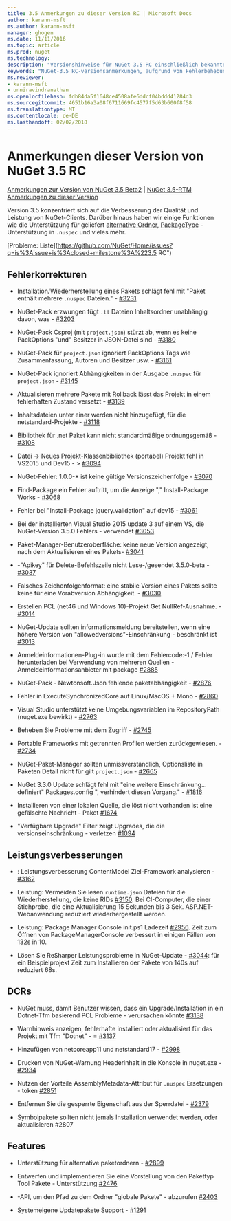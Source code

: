```yaml
---
title: 3.5 Anmerkungen zu dieser Version RC | Microsoft Docs
author: karann-msft
ms.author: karann-msft
manager: ghogen
ms.date: 11/11/2016
ms.topic: article
ms.prod: nuget
ms.technology: 
description: "Versionshinweise für NuGet 3.5 RC einschließlich bekannte Probleme, Fehlerbehebungen, Funktionen und Archivierung von dcrs Design."
keywords: "NuGet-3.5 RC-versionsanmerkungen, aufgrund von Fehlerbehebungen, bekannte Probleme, zusätzliche Funktionen, Archivierung von dcrs Design"
ms.reviewer:
- karann-msft
- unniravindranathan
ms.openlocfilehash: fdb84da5f1648ce4508afe6ddcf04bddd41284d3
ms.sourcegitcommit: 4651b16a3a08f6711669fc4577f5d63b600f8f58
ms.translationtype: MT
ms.contentlocale: de-DE
ms.lasthandoff: 02/02/2018
---
```

# <a name="nuget-35-rc-release-notes"></a>Anmerkungen dieser Version von NuGet 3.5 RC

[Anmerkungen zur Version von NuGet 3.5 Beta2](../release-notes/nuget-3.5-Beta2.md) | [NuGet 3.5-RTM Anmerkungen zu dieser Version](../release-notes/nuget-3.5-RTM.md)

Version 3.5 konzentriert sich auf die Verbesserung der Qualität und Leistung von NuGet-Clients. Darüber hinaus haben wir einige Funktionen wie die Unterstützung für geliefert [alternative Ordner](https://github.com/NuGet/Home/issues/2899), [PackageType](https://github.com/NuGet/Home/issues/2476) -Unterstützung in `.nuspec` und vieles mehr.

[Probleme: Liste](https://github.com/NuGet/Home/issues?q=is%3Aissue+is%3Aclosed+milestone%3A%223.5 RC")

## <a name="bug-fixes"></a>Fehlerkorrekturen

* Installation/Wiederherstellung eines Pakets schlägt fehl mit "Paket enthält mehrere `.nuspec` Dateien." - [#3231](https://github.com/NuGet/Home/issues/3231)

* NuGet-Pack erzwungen fügt `.tt` Dateien Inhaltsordner unabhängig davon, was - [#3203](https://github.com/NuGet/Home/issues/3203)

* NuGet-Pack Csproj (mit `project.json`) stürzt ab, wenn es keine PackOptions "und" Besitzer in JSON-Datei sind - [#3180](https://github.com/NuGet/Home/issues/3180)

* NuGet-Pack für `project.json` ignoriert PackOptions Tags wie Zusammenfassung, Autoren und Besitzer usw. - [#3161](https://github.com/NuGet/Home/issues/3161)

* NuGet-Pack ignoriert Abhängigkeiten in der Ausgabe `.nuspec` für `project.json`  -  [#3145](https://github.com/NuGet/Home/issues/3145)

* Aktualisieren mehrere Pakete mit Rollback lässt das Projekt in einem fehlerhaften Zustand versetzt - [#3139](https://github.com/NuGet/Home/issues/3139)

* Inhaltsdateien unter einer werden nicht hinzugefügt, für die netstandard-Projekte - [#3118](https://github.com/NuGet/Home/issues/3118)

* Bibliothek für .net Paket kann nicht standardmäßige ordnungsgemäß - [#3108](https://github.com/NuGet/Home/issues/3108)

* Datei -> Neues Projekt-Klassenbibliothek (portabel) Projekt fehl in VS2015 und Dev15 - > [#3094](https://github.com/NuGet/Home/issues/3094)

* NuGet-Fehler: 1.0.0-* ist keine gültige Versionszeichenfolge - [#3070](https://github.com/NuGet/Home/issues/3070)

* Find-Package ein Fehler auftritt, um die Anzeige "," Install-Package Works - [#3068](https://github.com/NuGet/Home/issues/3068)

* Fehler bei "Install-Package jquery.validation" auf dev15 - [#3061](https://github.com/NuGet/Home/issues/3061)

* Bei der installierten Visual Studio 2015 update 3 auf einem VS, die NuGet-Version 3.5.0 Fehlers - verwendet [#3053](https://github.com/NuGet/Home/issues/3053)

* Paket-Manager-Benutzeroberfläche: keine neue Version angezeigt, nach dem Aktualisieren eines Pakets- [#3041](https://github.com/NuGet/Home/issues/3041)

* -"Apikey" für Delete-Befehlszeile nicht Lese-/gesendet 3.5.0-beta - [#3037](https://github.com/NuGet/Home/issues/3037)

* Falsches Zeichenfolgenformat: eine stabile Version eines Pakets sollte keine für eine Vorabversion Abhängigkeit. - [#3030](https://github.com/NuGet/Home/issues/3030)

* Erstellen PCL (net46 und Windows 10)-Projekt Get NullRef-Ausnahme. - [#3014](https://github.com/NuGet/Home/issues/3014)

* NuGet-Update sollten informationsmeldung bereitstellen, wenn eine höhere Version von "allowedversions"-Einschränkung - beschränkt ist [#3013](https://github.com/NuGet/Home/issues/3013)

* Anmeldeinformationen-Plug-in wurde mit dem Fehlercode:-1 / Fehler herunterladen bei Verwendung von mehreren Quellen - Anmeldeinformationsanbieter mit package [#2885](https://github.com/NuGet/Home/issues/2885)

* NuGet-Pack - Newtonsoft.Json fehlende paketabhängigkeit - [#2876](https://github.com/NuGet/Home/issues/2876)

* Fehler in ExecuteSynchronizedCore auf Linux/MacOS + Mono - [#2860](https://github.com/NuGet/Home/issues/2860)

* Visual Studio unterstützt keine Umgebungsvariablen im RepositoryPath (nuget.exe bewirkt) - [#2763](https://github.com/NuGet/Home/issues/2763)

* Beheben Sie Probleme mit dem Zugriff - [#2745](https://github.com/NuGet/Home/issues/2745)

* Portable Frameworks mit getrennten Profilen werden zurückgewiesen. - [#2734](https://github.com/NuGet/Home/issues/2734)

* NuGet-Paket-Manager sollten unmissverständlich, Optionsliste in Paketen Detail nicht für gilt `project.json`  -  [#2665](https://github.com/NuGet/Home/issues/2665)

* NuGet 3.3.0 Update schlägt fehl mit "eine weitere Einschränkung... definiert" Packages.config ", verhindert diesen Vorgang." - [#1816](https://github.com/NuGet/Home/issues/1816)

* Installieren von einer lokalen Quelle, die löst nicht vorhanden ist eine gefälschte Nachricht - Paket [#1674](https://github.com/NuGet/Home/issues/1674)

* "Verfügbare Upgrade" Filter zeigt Upgrades, die die versionseinschränkung - verletzen [#1094](https://github.com/NuGet/Home/issues/1094)

## <a name="performance-improvements"></a>Leistungsverbesserungen

* : Leistungsverbesserung ContentModel Ziel-Framework analysieren - [#3162](https://github.com/NuGet/Home/issues/3162)

* Leistung: Vermeiden Sie lesen `runtime.json` Dateien für die Wiederherstellung, die keine RIDs [#3150](https://github.com/NuGet/Home/issues/3150). Bei CI-Computer, die einer Stichprobe, die eine Aktualisierung 15 Sekunden bis 3 Sek. ASP.NET-Webanwendung reduziert wiederhergestellt werden.

* Leistung: Package Manager Console init.ps1 Ladezeit [#2956](https://github.com/NuGet/Home/issues/2956). Zeit zum Öffnen von PackageManagerConsole verbessert in einigen Fällen von 132s in 10.

* Lösen Sie ReSharper Leistungsprobleme in NuGet-Update - [#3044](https://github.com/NuGet/Home/issues/3044): für ein Beispielprojekt Zeit zum Installieren der Pakete von 140s auf reduziert 68s.

## <a name="dcrs"></a>DCRs

* NuGet muss, damit Benutzer wissen, dass ein Upgrade/Installation in ein Dotnet-Tfm basierend PCL Probleme - verursachen könnte [#3138](https://github.com/NuGet/Home/issues/3138)

* Warnhinweis anzeigen, fehlerhafte installiert oder aktualisiert für das Projekt mit Tfm "Dotnet" - = [#3137](https://github.com/NuGet/Home/issues/3137)

* Hinzufügen von netcoreapp11 und netstandard17 - [#2998](https://github.com/NuGet/Home/issues/2998)

* Drucken von NuGet-Warnung Headerinhalt in die Konsole in nuget.exe - [#2934](https://github.com/NuGet/Home/issues/2934)

* Nutzen der Vorteile AssemblyMetadata-Attribut für `.nuspec` Ersetzungen - token [#2851](https://github.com/NuGet/Home/issues/2851)

* Entfernen Sie die gesperrte Eigenschaft aus der Sperrdatei - [#2379](https://github.com/NuGet/Home/issues/2379)

* Symbolpakete sollten nicht jemals Installation verwendet werden, oder aktualisieren #2807

## <a name="features"></a>Features

* Unterstützung für alternative paketordnern - [#2899](https://github.com/NuGet/Home/issues/2899)

* Entwerfen und implementieren Sie eine Vorstellung von den Pakettyp Tool Pakete - Unterstützung [#2476](https://github.com/NuGet/Home/issues/2476)

* -API, um den Pfad zu dem Ordner "globale Pakete" - abzurufen [#2403](https://github.com/NuGet/Home/issues/2403)

* Systemeigene Updatepakete Support - [#1291](https://github.com/NuGet/Home/issues/1291)
